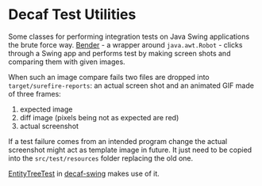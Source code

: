 # Decaf Test Utilities

Some classes for performing integration tests on Java Swing applications the brute force way. [Bender](src/main/java/com/bensler/decaf/testutil/Bender.java) - a wrapper around `java.awt.Robot` - clicks through a Swing app and performs test by making screen shots and comparing them with given images.

When such an image compare fails two files are dropped into `target/surefire-reports`: an actual screen shot and an animated GIF made of three frames:
1. expected image
2. diff image (pixels being not as expected are red)
3. actual screenshot

If a test failure comes from an intended program change the actual screenshot might act as template image in future. It just need to be copied into the `src/test/resources` folder replacing the old one.

[EntityTreeTest](../decaf-swing/src/test/java/com/bensler/decaf/swing/tree/EntityTreeTest.java) in [decaf-swing](../decaf-swing) makes use of it. 
